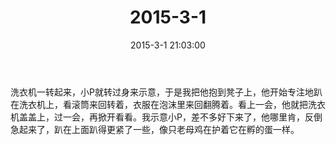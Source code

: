 ﻿---
title: 2015-3-1
date: 2015-3-1 21:03:00
tags:
categories: 爸爸
---
洗衣机一转起来，小P就转过身来示意，于是我把他抱到凳子上，他开始专注地趴在洗衣机上，看滚筒来回转着，衣服在泡沫里来回翻腾着。看上一会，他就把洗衣机盖盖上，过一会，再掀开看看。我示意小P，差不多好下来了，他哪里肯，反倒急起来了，趴在上面趴得更紧了一些，像只老母鸡在护着它在孵的蛋一样。